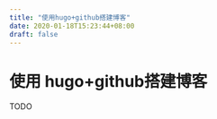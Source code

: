 ```yaml
---
title: "使用hugo+github搭建博客"
date: 2020-01-18T15:23:44+08:00
draft: false
---
```


# 使用 hugo+github搭建博客

TODO